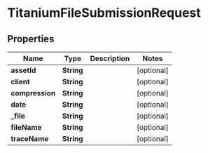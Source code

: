 

# TitaniumFileSubmissionRequest


## Properties

| Name | Type | Description | Notes |
|------------ | ------------- | ------------- | -------------|
|**assetId** | **String** |  |  [optional] |
|**client** | **String** |  |  [optional] |
|**compression** | **String** |  |  [optional] |
|**date** | **String** |  |  [optional] |
|**_file** | **String** |  |  [optional] |
|**fileName** | **String** |  |  [optional] |
|**traceName** | **String** |  |  [optional] |



